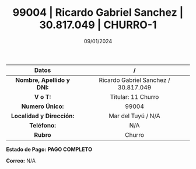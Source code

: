 ﻿---
title: 99004 | Ricardo Gabriel Sanchez | 30.817.049 | CHURRO-1
date: 09/01/2024
draft: false
tags: ['mar del tuyu', 'titular', 'churro']
---

|          **Datos**          |  /  |
|:---------------------------:|:---:|
| **Nombre, Apellido y DNI:** | Ricardo Gabriel Sanchez / 30.817.049 |
|          **V o T:**         | Titular: 11 Churro |
|      **Numero Único:**      | 99004 |
|  **Localidad y Dirección:** | Mar del Tuyú / N/A |
|        **Teléfono:**        | N/A |
|          **Rubro**          | Churro |

**Estado de Pago:** **PAGO COMPLETO**

**Correo:** N/A
